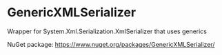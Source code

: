 # GenericXMLSerializer

Wrapper for System.Xml.Serialization.XmlSerializer that uses generics

NuGet package: https://www.nuget.org/packages/GenericXMLSerializer/